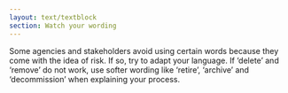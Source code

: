 ```yaml
---
layout: text/textblock
section: Watch your wording
---
```

Some agencies and stakeholders avoid using certain words because they come with the idea of risk.
If so, try to adapt your language. If ‘delete’ and ‘remove’ do not work, use softer wording like ‘retire’, ‘archive’ and ‘decommission’ when explaining your process.
